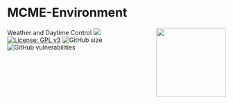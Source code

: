 # MCME-Environment
Weather and Daytime Control
<img src='https://www.mcmiddleearth.com/content/logo/xBaseLogo256.png.pagespeed.ic.BWSUG6qgZ1.png' align="right" height="160" />
![](https://img.shields.io/badge/Minecraft-Middle%20Earth-brightgreen) [![License: GPL v3](https://img.shields.io/badge/License-GPLv3-blue.svg)](https://www.gnu.org/licenses/gpl-3.0)   ![GitHub size](https://img.shields.io/github/repo-size/MCME/MCME-Environment)   ![GitHub vulnerabilities](https://img.shields.io/snyk/vulnerabilities/github/MCME/MCME-Environment)